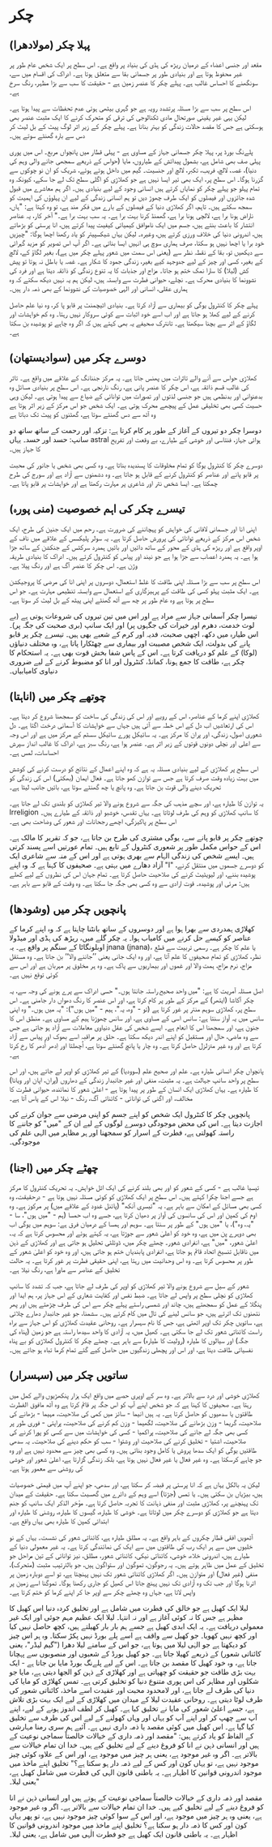 # چکر

## پہلا چکر (مولادھرا)

مقعد اور جنسی اعضاء کے درمیان ریڑھ کی ہڈی کی بنیاد پر واقع ہے۔ اس سطح پر ایک شخص عام طور پر غیر محفوظ ہوتا ہے اور بنیادی طور پر جسمانی بقا سے متعلق ہوتا ہے۔ ادراک کی اقسام میں سے، سونگھنے کا احساس غالب ہے۔ پہلے چکر کا عنصر زمین ہے - حقیقت کا سب سے بڑا مظہر، رنگ سرخ ہے۔

اس سطح پر سب سے بڑا مسئلہ پرتشدد رویہ ہے جو گہری بیٹھی ہوئی عدم تحفظات سے پیدا ہوتا ہے۔ لیکن یہی غیر یقینی صورتحال مادی ٹکنالوجی کی ترقی کو متحرک کرنے کا ایک مثبت عنصر بھی ہوسکتی ہے جس کا مقصد حالات زندگی کو بہتر بنانا ہے۔ پہلے چکر کے زیر اثر لوگ پیٹ کے بل لیٹ کر دس سے بارہ گھنٹے سوتے ہیں۔

پلےنگ بورڈ پر، پہلا چکر جسمانی جہاز کے مساوی ہے - پہلی قطار میں پانچواں مربع۔ اس میں پوری پہلی صف بھی شامل ہے، بشمول پیدائش کے طیاروں، مایا (حواس کے ذریعے سمجھی جانے والی وہم کی دنیا)، غصہ، لالچ، فریب، تکبر، لالچ اور جنسیت۔ گیم میں داخل ہوتے ہوئے، شریک کو ان نو چوکوں سے گزرنا ہوگا۔ اس سطح پر، ایک بھی تیر ایسا نہیں ہے جو کھلاڑی کو اگلی سطح تک لے جا سکے، کیونکہ وہ تمام پہلو جو پہلے چکر کو نمایاں کرتے ہیں انسانی وجود کے لیے بنیادی ہیں۔ اگر ہم معاشرے میں قبول شدہ جائزوں اور فیصلوں کو ایک طرف چھوڑ دیں تو ہم انسانی زندگی کے لیے ان پہلوؤں کی اہمیت کو سمجھ سکتے ہیں۔ تاہم، اگر کھلاڑی دنیا کے فیصلوں کے بارے میں فکر مند ہے، تو وہ کہتا ہے: "ہاں، ناراض ہونا برا ہے، لالچی ہونا برا ہے، گھمنڈ کرنا بہت برا ہے۔ یہ سب بہت برا ہے۔" آخر کار، یہ عناصر انتشار کا باعث بنتے ہیں، جسم میں ایک ناموافق کیمیائی کیفیت پیدا کرتے ہیں، انا پرستی کو بڑھاتے ہیں، اندرونی دنیا کی خلاف ورزی کرتے ہیں، وغیرہ۔ لیکن یہاں شیکسپیئر کو یاد رکھنا اچھا ہوگا: "چیزیں خود برا یا اچھا نہیں ہو سکتا، صرف ہماری سوچ ہی انہیں ایسا بناتی ہے۔ اگر آپ اس تصویر کو مزید گہرائی سے دیکھیں تو، بقا کے نقطہ نظر سے (یعنی اس سمت میں شعور پہلے چکر میں ہے)، بغیر لگاؤ کے، لالچ کے بغیر، کسی اور چیز کے لیے جدوجہد کیے بغیر، زندگی جمود کا شکار ہے۔ غصہ یا باطل نہ ہوتا تو پیش کش (لیلا) کا سارا نمک ختم ہو جاتا۔ مزاج اور جذبات کا یہ تنوع زندگی کو ذائقہ دیتا ہے اور فرد کی نشوونما کا بنیادی محرک ہے۔ نچلے، حیوانی فطرت سے وابستہ ہیں، لیکن ہم یہ نہیں دیکھ سکتے کہ وہ ہماری عقلی، انسانی اور الہی خصوصیات کی نشوونما کے بھی ذمہ دار ہیں۔

پہلے چکر کا کنٹرول یوگی کو بیماری سے آزاد کرتا ہے۔ بنیادی اٹیچمنٹ پر قابو پا کر، وہ نیا علم حاصل کرنے کے لیے کھلا ہو جاتا ہے اور اب اسے خود اثبات سے کوئی سروکار نہیں رہتا۔ وہ کم خواہشات اور لگاؤ کے اثر سے بچنا سیکھتا ہے۔ تانترک صحیفے یہ بھی کہتے ہیں کہ اگر وہ چاہے تو پوشیدہ بن سکتا ہے۔

## دوسرے چکر میں (سوادیستھان)

کھلاڑی حواس سے آنے والے تاثرات میں پھنس جاتا ہے۔ یہ مرکز جننانگ کے علاقے میں واقع ہے۔ تاثر کی غالب قسم ذائقہ ہے، اس چکر کا عنصر پانی ہے، رنگ نارنجی ہے۔ اس سطح پر بنیادی مسائل وہ بدعنوانی اور بدنظمی ہیں جو جنسی لذتوں اور تصورات میں توانائی کے ضیاع سے پیدا ہوتی ہے۔ لیکن وہی حسیت کسی بھی تخلیقی عمل کے پیچھے محرک ہوتی ہے۔ ایک شخص جو اس مرکز کے زیر اثر ہوتا ہے وہ آٹھ سے دس گھنٹے سوتا ہے، گھٹنوں کو پیٹ تک دباتا ہے

دوسرا چکر دو تیروں کے آغاز کے طور پر کام کرتا ہے: تزکیہ اور رحمت کے ساتھ ساتھ دو سانپ: حسد اور حسد۔ یہاں astral ہوائی جہاز، فنتاسی اور خوشی کے طیارے، بے وقعت اور تفریح کا جہاز ہیں۔

دوسرے چکر کا کنٹرول یوگا کو تمام مخلوقات کا پسندیدہ بناتا ہے۔ وہ کسی بھی شخص یا جانور کی محبت پر قابو پانے اور عناصر کو کنٹرول کرنے کے قابل ہو جاتا ہے۔ وہ دشمنوں سے آزاد ہے اور سورج کی طرح چمکتا ہے۔ ایسا شخص نثر اور شاعری پر مہارت رکھتا ہے اور خواہشات پر قابو پاتا ہے۔

## تیسرے چکر کی اہم خصوصیت (منی پورہ)

اپنی انا اور جسمانی لافانی کی خواہش کو پہچاننے کی ضرورت ہے۔ رحم میں ایک جنین کی طرح، ایک شخص اس مرکز کے ذریعے توانائی کی پرورش حاصل کرتا ہے۔ یہ سولر پلیکسس کے علاقے میں ناف کے اوپر واقع ہے اور ریڑھ کی ہڈی کے محور کے ساتھ دائیں اور بائیں ہمدرد سرکٹس کے جنکشن کے ساتھ جڑا ہوا ہے۔ یہ ہمدرد اعصاب سے جڑا ہوا ہے جو نیند اور پیاس کو کنٹرول کرتے ہیں۔ ادراک کا بنیادی طریقہ وژن ہے۔ اس چکر کا عنصر آگ ہے اور رنگ پیلا ہے۔

اس سطح پر سب سے بڑا مسئلہ اپنی طاقت کا غلط استعمال، دوسروں پر اپنی انا کی مرضی کا پروجیکشن ہے۔ ایک مثبت پہلو کسی کی طاقت کے پرہیزگاری کے استعمال سے وابستہ تنظیمی مہارت ہے۔ جو اس سطح پر ہوتا ہے وہ عام طور پر چھ سے آٹھ گھنٹے اپنی پیٹھ کے بل لیٹ کر سوتا ہے۔

تیسرا چکر آسمانی جہاز سے مراد ہے اور اس میں تین تیروں کی شروعات ہوتی ہے (بے لوث خدمت، دھرم اور خیرات کی جگہوں پر) اور ایک سانپ (بری صحبت کی جگہ پر)۔ اس طیارہ میں دکھ، اچھی صحبت، فدیہ اور کرم کے شعبے بھی ہیں۔ تیسرے چکر پر قابو پانے کی بدولت، ایک شخص مصیبت اور بیماری سے چھٹکارا پاتا ہے، وہ مختلف دنیاؤں (لوکا) کے علم کو دریافت کرتا ہے۔ اس کے پاس شفا بخش قوت بھی ہے۔ یہ استحکام کا چکر ہے، طاقت کا جمع ہونا، کمانڈ، کنٹرول اور انا کو مضبوط کرنے کے لیے ضروری دنیاوی کامیابیاں۔

## چوتھے چکر میں (اناہتا)

کھلاڑی اپنے کرما کے عناصر، اس کے رویے اور اس کی زندگی کی ساخت کو سمجھنا شروع کر دیتا ہے۔ اس کی ارتعاشیں اب دل کے اس خطہ سے آتی ہیں جہاں سے خواہشات کا آسمانی درخت اگتا ہے۔ دل شعوری اصول، زندگی، اور پران کا مرکز ہے۔ یہ سائیکل پورے سائیکل سسٹم کے مرکز میں ہے اور اس وجہ سے اعلی اور نچلی دونوں قوتوں کے زیر اثر ہے۔ عنصر ہوا ہے، رنگ سبز ہے، ادراک کا غالب انداز سپرش احساسات، لمس ہے۔

اس سطح پر کھلاڑی کے لیے بنیادی مسئلہ یہ ہے کہ وہ اپنے اعمال کے نتائج کو درست کرنے کی کوشش میں بہت زیادہ وقت صرف کرتا ہے جس سے توازن کھو جاتا ہے۔ فعال ایمان (بھکتی) اس کی زندگی کو تحریک دینے والی قوت بن جاتا ہے۔ وہ پانچ یا چھ گھنٹے سوتا ہے، بائیں جانب لیٹا ہے۔

یہ توازن کا طیارہ ہے، اور سچے مذہب کی جگہ سے شروع ہونے والا تیر کھلاڑی کو بلندی تک لے جاتا ہے۔ Irreligion کا سانپ کھلاڑی کو وہم کی طرف لوٹاتا ہے۔ یہاں تقدس، خوشبو اور ذائقہ کے طیارے ہیں۔ اس سطح پر پاکیزگی، اچھے رجحانات اور شعور کی وضاحت بھی ہے۔

چوتھے چکر پر قابو پانے سے، یوگی مشتری کی طرح بن جاتا ہے، جو کہ تقریر کا مالک ہے۔ اس کے حواس مکمل طور پر شعوری کنٹرول کے تابع ہیں۔ تمام عورتیں اسے پسند کرتی ہیں۔ ایسے شخص کی زندگی الہام سے بھری ہوتی ہے اور اس کے منہ سے شاعری ایک آزاد دھارے میں بہتی ہے۔ صحیفوں کا کہنا ہے کہ وہ اپنے "I" کو دوسرے جسموں میں منتقل کرنے، پوشیدہ بننے، اور لیویٹیٹ کرنے کی صلاحیت حاصل کرتا ہے۔ تمام جہان اس کی نظروں کے لیے کھلے ہیں: مرئی اور پوشیدہ۔ قوت ارادی سے وہ کسی بھی جگہ جا سکتا ہے۔ وہ وقت کے قابو سے باہر ہے۔

## پانچویں چکر میں (وشودھا)

کھلاڑی ہمدردی سے بھرا ہوا ہے اور دوسروں کے ساتھ بانٹنا چاہتا ہے کہ وہ اپنے کرما کے عناصر کو کیسے حل کرنے میں کامیاب ہوا۔ یہ چکر گلے میں، ریڑھ کی ہڈی اور میڈولا اوبلونگاٹا کے سنگم پر واقع ہے۔ یہ jnana (jnana)، یا علم کا چکر ہے۔ رسمی تربیت سے قطع نظر، کھلاڑی کو تمام صحیفوں کا علم آتا ہے، اور وہ ایک جانی یعنی ’’جاننے والا‘‘ بن جاتا ہے۔ وہ مستقل مزاج، نرم مزاج، ہمت والا اور غموں اور بیماریوں سے پاک ہے۔ وہ ہر مخلوق پر مہربان ہے اور اس سے کوئی توقع نہیں ہے۔

اصل مسئلہ آمریت کا ہے: "میں واحد صحیح راستہ جانتا ہوں۔" حسی ادراک سے پرے ہونے کی وجہ سے، یہ چکر آکاشا (ایتھر) کے مرکز کے طور پر کام کرتا ہے، اور اس عنصر کا رنگ دھواں دار جامنی ہے۔ اس سطح پر، کھلاڑی سوہم منتر پر غور کرتا ہے (تو - "وہ، یہ"، ہیم - "میں ہوں"): "یہ میں ہوں۔" وہ اپنی سانس میں یہ آواز سنتا ہے: سانس اسی کے مساوی ہے، اور سانس چھوڑنا ہیم کے مساوی ہے۔ منطق اس کا جنون ہے، اور سمجھنا اس کا انعام ہے۔ ایسے شخص کی عقل دنیاوی معاملات سے آزاد ہو جاتی ہے جس سے وہ ماضی، حال اور مستقبل کو اپنے اندر دیکھ سکتا ہے۔ حلق پر مراقبہ اسے بھوک اور پیاس سے آزاد کرتا ہے اور وہ غیر متزلزل حاصل کرتا ہے۔ وہ چار یا پانچ گھنٹے سوتا ہے، اُچھلتا اور اِدھر اُدھر کا رخ کرتا ہے۔

پانچواں چکر انسانی طیارہ ہے۔ علم اور صحیح علم (سوودیا) کے تیر کھلاڑی کو اوپر لے جاتے ہیں، اور اس سطح پر واحد سانپ جہالت ہے۔ یہ مثبت، منفی اور غیر جانبدار زندگی کے دھاروں (پران، اپان اور ویانا) کا طیارہ ہے۔ یہاں کھلاڑی ایک انسان کے طور پر پیدا ہوتا ہے - اعلیٰ شعور کا نمائندہ، حیوانی فطرت کا مخالف، اور اگنی کی توانائی - کائناتی آگ، رنگ - نیلا اس کے پاس آتا ہے۔

پانچویں چکر کا کنٹرول ایک شخص کو اپنے جسم کو اپنی مرضی سے جوان کرنے کی اجازت دیتا ہے۔ اس کی محض موجودگی دوسرے لوگوں کے لیے ان کے "میں" کو جاننے کا راستہ کھولتی ہے، فطرت کے اسرار کو سمجھنا اور ہر مظاہر میں الہی علم کی موجودگی۔

## چھٹے چکر میں (اجنا)

تپسیا غالب ہے - کسی کے شعور کو اور بھی بلند کرنے کی ایک اٹل خواہش۔ یہ تحریک کنٹرول کا مرکز ہے جسے اجنا چکرا کہتے ہیں۔ اس سطح پر ایک کھلاڑی کو کوئی مسئلہ نہیں ہوتا ہے - درحقیقت، وہ کسی بھی مسائل کے امکان سے باہر ہے. یہ "تیسری آنکھ" (پائنل غدود کے علاقے میں) پر مرکوز ہے۔ وہ اوم کی کمپن اور اس کی سانسوں کی آواز پر دھیان کرتا ہے، جسے وہ اب حمسا (ہم - "میں ہوں"، سا - "یہ، وہ")، یا "میں ہوں" کے طور پر سنتا ہے۔ سوہم اور ہمسا کے درمیان فرق ہے: سوہم میں یوگی اب بھی دوہرے پن میں ہے، وہ خود کو اعلیٰ شعور سے جوڑتا ہے، یہ کہتے ہوئے اور محسوس کرتا ہے کہ یہ، اعلیٰ شعور، "میں" ہے، انفرادی شعور۔ چھٹے چکر میں، ڈوئلٹی تحلیل ہو جاتی ہے اور کھلاڑی کے ذہن میں ناقابل تنسیخ اتحاد قائم ہو جاتا ہے، انفرادی پابندیاں ختم ہو جاتی ہیں، اور وہ خود کو اعلیٰ شعور کے طور پر محسوس کرتا ہے۔ وہ اس وحدانیت میں رہتا ہے، اپنی حقیقی فطرت پر غور کرتا ہے۔ یہ حالت تخلیق کے عناصر سے ماورا ہے، رنگ نیلا ہے۔

شعور کے سیل سے شروع ہونے والا تیر کھلاڑی کو اوپر کی طرف لے جاتا ہے، جب کہ تشدد کا سانپ کھلاڑی کو نچلی سطح پر واپس لے جاتا ہے۔ ضبط نفس اور کفایت شعاری کے اس جہاز پر، ہم ایدا اور پنگلا کے عمل کو سمجھتے ہیں، چاند اور شمسی راستے پہلے چکر سے اس کی طرف چڑھتے ہیں اور پھر نتھنوں تک اترتے ہیں، جو سانس لینے کی تال میں کام کرتے ہیں۔ سشمنا، جو غیر جانبدار دھارے چلاتی ہے، ساتویں چکر تک اوپر اٹھتی ہے، جس کا نام سہسرار ہے۔ روحانی عقیدت کھلاڑی کو اس جہاز سے براہ راست کائناتی شعور تک لے جا سکتی ہے۔ کھیل میں، یہ آزادی کا واحد سیدھا راستہ ہے جو زمین (پناہ کی جگہ) اور سیالوں کا طیارہ (رولیت کا طیارہ) سے باہر ہے۔ چھٹے چکر کا کنٹرول کھلاڑی کو بے پناہ نفسیاتی طاقت دیتا ہے، اور اس اور پچھلی زندگیوں میں حاصل کیے گئے تمام کرما تباہ ہو جاتے ہیں۔

## ساتویں چکر میں (سہسرار)

کھلاڑی خوشی اور درد سے بالاتر ہے۔ وہ سر کے اوپری حصے میں واقع ایک ہزار پنکھڑیوں والے کمل میں رہتا ہے۔ صحیفوں کا کہنا ہے کہ جو شخص اپنے آپ کو اس جگہ پر قائم کرتا ہے وہ آٹھ مافوق الفطرت طاقتوں یا سدھیوں کو حاصل کرتا ہے۔ یہ ہیں انیما - سائز میں کمی کی صلاحیت، مہیما - بڑھانے کی صلاحیت، گریما - وزن بڑھانے کی صلاحیت، لگھیما - وزن کم کرنے کی صلاحیت، پراپتی - فوری طور پر کسی بھی جگہ لے جانے کی صلاحیت، پراکمیا - کسی کی خواہشات میں سے کسی کو پورا کرنے کی صلاحیت، اشتیا - تخلیق کرنے کی صلاحیت اور وشتوا - سب کو حکم دینے کی صلاحیت۔ یہ سدھی طاقتیں یوگی کو ایک سدھا پروش یا کامل وجود بناتی ہیں۔ وہ کسی بھی چیز سے محدود نہیں ہے اور وہ جو چاہے کرسکتا ہے۔ وہ غیر فعال یا غیر فعال نہیں ہوتا ہے، بلکہ زندگی گزارتا ہے، اعلیٰ شعور اور خوشی کی روشنی سے معمور ہوتا ہے۔

لیکن یہ بالکل یہاں ہے کہ انا پرستی پر قبضہ کر سکتا ہے، اور سدھی، جو اپنے آپ میں قیمتی خصوصیات ہیں، بیڑیاں بن سکتی ہیں۔ یا تمس (جڑتا) اسے وہم کے دائرے میں گھسیٹ سکتا ہے۔ حقیقت کے میدان تک پہنچنے پر، کھلاڑی مثبت اور منفی ذہانت کا تجربہ حاصل کرتا ہے۔ مؤخر الذکر ایک سانپ کو جنم دیتا ہے جو کھلاڑی کو دوسرے چکر میں لوٹاتا ہے۔ خوشی کا طیارہ، گیسوں کا طیارہ، روشنی کا طیارہ اور ابتدائی کمپن کا طیارہ بھی یہاں واقع ہے۔

آٹھویں افقی قطار چکروں کے باہر واقع ہے۔ یہ مطلق طیارہ ہے، کائناتی شعور کی نشست۔ یہاں کے نو خلیوں میں سے ہر ایک رب کی طاقتوں میں سے ایک کی نمائندگی کرتا ہے۔ یہ غیر معمولی دنیا کے طیارے ہیں، اندرونی خلاء، خوشی، کائناتی نیکی، کائناتی شعور، مطلق، نیز توانائی کے تین مراحل جو تخلیق کے عمل میں ظاہر ہوتے ہیں۔ یہ رجوگون، تموگون اور ستواگون ہیں، جو بالترتیب مثبت (متحرک)، منفی (غیر فعال) اور متوازن ہیں۔ اگر کھلاڑی کائناتی شعور تک نہیں پہنچتا ہے، تو اسے دوبارہ زمین پر اترنا ہوگا اور جب تک وہ آزادی تک نہیں پہنچ جاتا اس کھیل کو جاری رکھنا ہوگا۔ تموگنا اسے زمین پر واپس لاتا ہے، جہاں وہ چھٹے چکر سے اوپر جا کر اپنے کرما کو ختم کرتا ہے۔

لیلا ایک کھیل ہے جو خالق کی فطرت میں شامل ہے اور تخلیق کردہ دنیا اس کھیل کا مظہر ہے جس کا نہ کوئی آغاز ہے اور نہ انتہا۔ لیلا ایک عظیم مہم جوئی اور ایک غیر معمولی دریافت ہے۔ یہ ایک ابدی کھیل ہے جسے ہم بار بار کھیلتے ہیں، کچھ حاصل نہیں کیا اور کچھ نہیں کھویا۔ جو کھیل سے واقف ہے اسے پلے بورڈ نہیں پکڑ سکتا۔ وہ ہر اس چیز کو دیکھتا ہے جو الہٰی لیلا میں ہوتا ہے، جو اس کے سامنے لیلا دھرا ("گیم لیڈر"، یعنی کائناتی شعور) کے ذریعے کھیلا جاتا ہے۔ جو کھیل بورڈ کے شعبوں اور منصوبوں سے پہچانا جاتا ہے، وہ خود کھیل کا مقصد بن جاتا ہے۔ اس کے لیے پلےنگ بورڈ مایا بن جاتا ہے - ایک بہت بڑی طاقت جو حقیقت کو چھپاتی ہے اور کھلاڑی کے ذہن کو الجھا دیتی ہے، مایا جو شکلوں اور مظاہر کی اس پوری متنوع دنیا کو تخلیق کرتی ہے۔ تمس کھلاڑی کو مایا کی دنیا کی طرف لے جاتا ہے، اور لامحدود محبت اور عقیدت اسے ماخذ، کائناتی شعور کی طرف لوٹا دیتی ہے۔ روحانی عقیدت لیلا کے میدان میں کھلاڑی کے لیے ایک بہت بڑی تلاش ہے، جسے اعلیٰ شعور کی مایا نے تخلیق کیا ہے۔ کھیل کر لطف اندوز ہونے کے لیے، اپنے آپ سے چھپ کر اور اپنے آپ کو یہاں اور وہاں کھولنے کے لیے اس کی طرف سے تخلیق کیا گیا ہے۔ اس کھیل میں کوئی مقصد یا ذمہ داری نہیں ہے۔ آئیے ہم سری رمنا مہارشی کے الفاظ کو یاد کرتے ہیں: "مقصد اور ذمہ داری کے خیالات خالصتاً سماجی نوعیت کے ہیں اور انسانی ذہن نے انا کو فروغ دینے کے لیے تخلیق کیے ہیں۔ خدا ان تمام خیالات سے بالاتر ہے۔ اگر وہ غیر موجود ہے، یعنی ہر چیز میں موجود ہے، اور اس کے علاوہ کوئی چیز موجود نہیں ہے، تو یہاں کون اور کس کے لیے ذمہ دار ہو سکتا ہے؟" تخلیق اپنے ماخذ میں موجود اندرونی قوانین کا اظہار ہے۔ یہ باطنی قانون الہی کی فطرت میں شامل کھیل ہے، یعنی لیلا۔"

مقصد اور ذمہ داری کے خیالات خالصتاً سماجی نوعیت کے ہوتے ہیں اور انسانی ذہن نے انا کو فروغ دینے کے لیے تخلیق کیے ہیں۔ خدا ان تمام خیالات سے بالاتر ہے۔ اگر وہ غیر موجود ہے، یعنی وہ ہر چیز میں موجود ہے، اور اس کے سوا کوئی چیز موجود نہیں ہے، تو پھر یہاں کون اور کس کا ذمہ دار ہو سکتا ہے؟
تخلیق اپنے ماخذ میں موجود اندرونی قوانین کا اظہار ہے۔ یہ باطنی قانون ایک کھیل ہے جو فطرت الٰہی میں شامل ہے، یعنی لیلا۔
